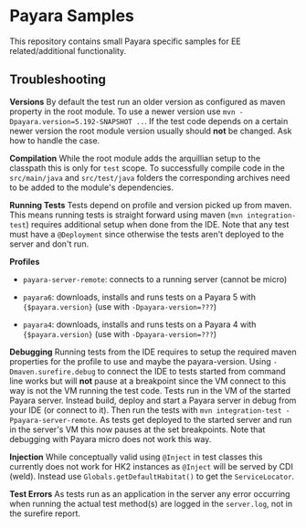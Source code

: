 # Payara Samples

This repository contains small Payara specific samples for EE related/additional functionality.

## Troubleshooting ##

**Versions**
By default the test run an older version as configured as maven property in the root module.
To use a newer version use `mvn -Dpayara.version=5.192-SNAPSHOT ..`.
If the test code depends on a certain newer version the root module version usually should **not** be changed.
Ask how to handle the case.

**Compilation**
While the root module adds the arquillian setup to the classpath this is only for `test` scope.
To successfully compile code in the `src/main/java` and `src/test/java` folders the corresponding archives need to be added to the module's dependencies.

**Running Tests**
Tests depend on profile and version picked up from maven.
This means running tests is straight forward using maven (`mvn integration-test`) requires additional setup when done from the IDE. 
Note that any test must have a `@Deployment` since otherwise the tests aren't deployed to the server and don't run.

**Profiles**
* `payara-server-remote`: 
  connects to a running server (cannot be micro)

* `payara6`: 
  downloads, installs and runs tests on a Payara 5 with `{$payara.version}` (use with `-Dpayara-version=???`)

* `payara4`: 
  downloads, installs and runs tests on a Payara 4 with `{$payara.version}` (use with `-Dpayara-version=???`)

**Debugging**
Running tests from the IDE requires to setup the required maven properties for the profile to use and maybe the payara-version.
Using `-Dmaven.surefire.debug` to connect the IDE to tests started from command line works but will **not** pause at a breakpoint since the VM connect to this way is not the VM running the test code. Tests run in the VM of the started Payara server.
Instead build, deploy and start a Payara server in debug from your IDE (or connect to it). 
Then run the tests with `mvn integration-test -Ppayara-server-remote`. As tests get deployed to the started server and run in the server's VM this now pauses at the set breakpoints.
Note that debugging with Payara micro does not work this way.

**Injection**
While conceptually valid using `@Inject` in test classes this currently does not work for HK2 instances as `@Inject` will be served by CDI (weld).
Instead use `Globals.getDefaultHabitat()` to get the `ServiceLocator`.

**Test Errors**
As tests run as an application in the server any error occurring when running the actual test method(s) are logged in the `server.log`, not in the surefire report.
